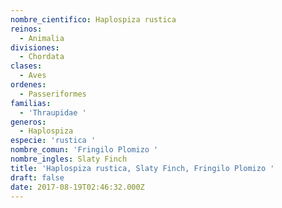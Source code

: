 ```yaml
---
nombre_cientifico: Haplospiza rustica
reinos:
  - Animalia
divisiones:
  - Chordata
clases:
  - Aves
ordenes:
  - Passeriformes
familias:
  - 'Thraupidae '
generos:
  - Haplospiza
especie: 'rustica '
nombre_comun: 'Fringilo Plomizo '
nombre_ingles: Slaty Finch
title: 'Haplospiza rustica, Slaty Finch, Fringilo Plomizo '
draft: false
date: 2017-08-19T02:46:32.000Z
---
```



